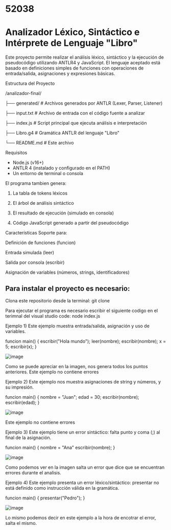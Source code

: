 # 52038

# Analizador Léxico, Sintáctico e Intérprete de Lenguaje "Libro"

Este proyecto permite realizar el análisis léxico, sintáctico y la ejecución de pseudocódigo utilizando ANTLR4 y JavaScript. El lenguaje aceptado está basado en definiciones simples de funciones con operaciones de entrada/salida, asignaciones y expresiones básicas.

Estructura del Proyecto

/analizador-final/

├── generated/ # Archivos generados por ANTLR (Lexer, Parser, Listener)

├── input.txt # Archivo de entrada con el código fuente a analizar

├── index.js # Script principal que ejecuta análisis e interpretación

├── Libro.g4 # Gramática ANTLR del lenguaje "Libro"

└── README.md # Este archivo

Requisitos

- Node.js (v16+)
- ANTLR 4 (instalado y configurado en el PATH)
- Un entorno de terminal o consola

El programa tambien genera:
1) La tabla de tokens léxicos

2) El árbol de análisis sintáctico

3) El resultado de ejecución (simulado en consola)

4) Código JavaScript generado a partir del pseudocódigo

Características
Soporte para:

Definición de funciones (funcion)

Entrada simulada (leer)

Salida por consola (escribir)

Asignación de variables (números, strings, identificadores)

## Para instalar el proyecto es necesario:
 
Clona este repositorio desde la terminal:
git clone 


Para ejecutar el programa es necesario escribir el siguiente codigo en el terimnal del visual studio code: node index.js

Ejemplo 1) Este ejemplo muestra entrada/salida, asignación y uso de variables.

funcion main() {
  escribir("Hola mundo");
  leer(nombre);
  escribir(nombre);
  x = 5;
  escribir(x);
}

![image](https://github.com/user-attachments/assets/1fbff711-8318-4184-9edc-e581a766e621)

Como se puede apreciar en la imagen, nos genera todos los puntos anteriores. Este ejemplo no contiene errores

Ejemplo 2) Este ejemplo nos muestra asignaciones de string y números, y su impresión.

funcion main() {
  nombre = "Juan";
  edad = 30;
  escribir(nombre);
  escribir(edad);
}

![image](https://github.com/user-attachments/assets/d9b9a162-c676-4b08-ada7-92971ddff1d4)

Este ejemplo no contiene errores

Ejemplo 3) Este ejemplo tiene un error sintáctico: falta punto y coma (;) al final de la asignación.

funcion main() {
  nombre = "Ana"
  escribir(nombre);
}

![image](https://github.com/user-attachments/assets/db596df2-c7c1-4ebd-9261-6e607a8f7b2f)

Como podemos ver en la imagen salta un error que dice que se encuentran errores durante el analisis.


Ejemplo 4) Este ejemplo presenta un error léxico/sintáctico: presentar no está definido como instrucción válida en la gramática.

funcion main() {
  presentar("Pedro");
}

![image](https://github.com/user-attachments/assets/8489e82c-ed82-4e49-8af3-2f3c38723285)

Lo mismo podemos decir en este ejemplo a la hora de encotrar el error, salta el mismo.


